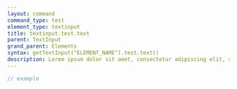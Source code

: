 ```yaml
---
layout: command
command_type: test
element_type: textinput
title: textinput.test.text
parent: TextInput
grand_parent: Elements
syntax: getTextInput("ELEMENT_NAME").test.text()
description: Lorem ipsum dolor sit amet, consectetur adipiscing elit, sed do eiusmod tempor incididunt ut labore et dolore magna aliqua. Ut enim ad minim veniam, quis nostrud exercitation ullamco laboris nisi ut aliquip ex ea commodo consequat.
---
```


```javascript
// example
```